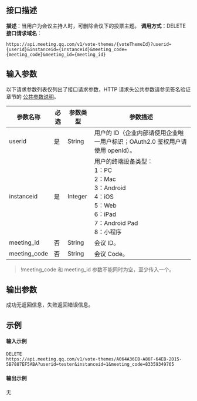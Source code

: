 ## 接口描述
**描述**：当用户为会议主持人时，可删除会议下的投票主题。
**调用方式**：DELETE
**接口请求域名**：
```Plaintext
https://api.meeting.qq.com/v1/vote-themes/{voteThemeId}?userid={userid}&instanceid={instanceid}&meeting_code={meeting_code}&meeting_id={meeting_id}
```




## 输入参数

以下请求参数列表仅列出了接口请求参数，HTTP 请求头公共参数请参见签名验证章节的 [公共参数说明](https://cloud.tencent.com/document/product/1095/42413#.E5.85.AC.E5.85.B1.E5.8F.82.E6.95.B0)。


| 参数名称     | 必选 | 参数类型 | 参数描述                                                     |
| ------------ | ---- | -------- | ------------------------------------------------------------ |
| userid       | 是   | String   | 用户的 ID（企业内部请使用企业唯一用户标识；OAuth2.0 鉴权用户请使用 openId）。 |
| instanceid   | 是   | Integer  | 用户的终端设备类型：<br/>1：PC <br/>2：Mac<br/>3：Android <br/>4：iOS <br/>5：Web <br/>6：iPad <br/>7：Android Pad <br/>8：小程序 |
| meeting_id   | 否   | String   | 会议 ID。                                                    |
| meeting_code | 否   | String   | 会议 Code。                                                     |
>!meeting_code 和 meeting_id 参数不能同时为空，至少传入一个。

## 输出参数

成功无返回信息，失败返回错误信息。


## 示例

#### 输入示例
```plaintext
DELETE
https://api.meeting.qq.com/v1/vote-themes/A064A36EB-A86F-64EB-2D15-5B7887EF5ABA?userid=tester&instanceid=1&meeting_code=83359349765

```


#### 输出示例
无
